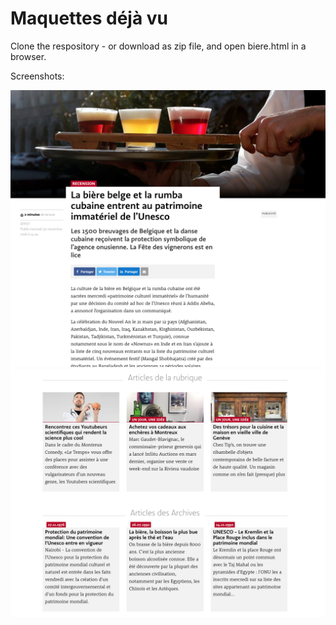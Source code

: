 # Maquettes déjà vu

Clone the respository - or download as zip file, and open biere.html in a browser.

Screenshots:

![Upper screenshot](screenshot_upper.png)
![Lower screenshot](screenshot_lower.png)